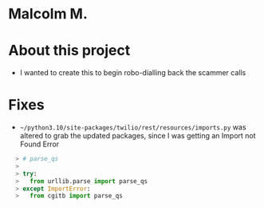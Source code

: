 # Malcolm M.

# About this project

- I wanted to create this to begin robo-dialling back the scammer calls

# Fixes

- `~/python3.10/site-packages/twilio/rest/resources/imports.py` was altered to grab the updated packages, since I was getting an Import not Found Error

```python
  > # parse_qs
  >
  > try:
  >   from urllib.parse import parse_qs
  > except ImportError:
  >   from cgitb import parse_qs
```
